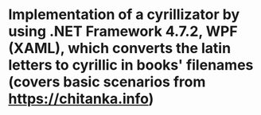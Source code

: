 # Implementation of a cyrillizator by using .NET Framework 4.7.2, WPF (XAML), which converts the latin letters to cyrillic in books' filenames (covers basic scenarios from https://chitanka.info)
